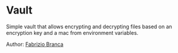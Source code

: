 # Vault

Simple vault that allows encrypting and decrypting files based on an encryption key and a mac from environment variables.

Author: [Fabrizio Branca](https://twitter.com/fbrnc)

